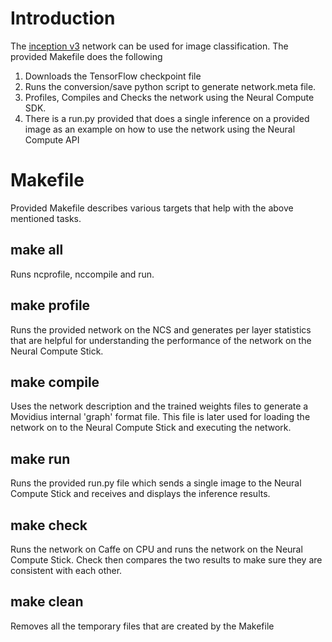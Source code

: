 # Introduction
The [inception v3](https://github.com/tensorflow/models/tree/master/research/slim) network can be used for image classification.  The provided Makefile does the following
1. Downloads the TensorFlow checkpoint file
2. Runs the conversion/save python script to generate network.meta file.
3. Profiles, Compiles and Checks the network using the Neural Compute SDK.
4. There is a run.py provided that does a single inference on a provided image as an example on how to use the network using the Neural Compute API

# Makefile
Provided Makefile describes various targets that help with the above mentioned tasks.

## make all
Runs ncprofile, nccompile and run.

## make profile
Runs the provided network on the NCS and generates per layer statistics that are helpful for understanding the performance of the network on the Neural Compute Stick.

## make compile
Uses the network description and the trained weights files to generate a Movidius internal 'graph' format file.  This file is later used for loading the network on to the Neural Compute Stick and executing the network.

## make run
Runs the provided run.py file which sends a single image to the Neural Compute Stick and receives and displays the inference results.

## make check
Runs the network on Caffe on CPU and runs the network on the Neural Compute Stick.  Check then compares the two results to make sure they are consistent with each other.

## make clean
Removes all the temporary files that are created by the Makefile
